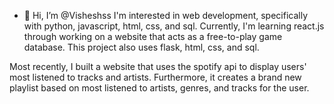 - 👋 Hi, I’m @Visheshss
I'm interested in web development, specifically with python, javascript, html, css, and sql. 
Currently, I'm learning react.js through working on a website that acts as a free-to-play game database. This project also uses flask, html, css, and sql.

Most recently, I built a website that uses the spotify api to display users' most listened to tracks and artists. Furthermore, it creates a brand new 
playlist based on most listened to artists, genres, and tracks for the user.

